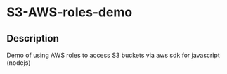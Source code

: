 # S3-AWS-roles-demo

## Description
Demo of using AWS roles to access S3 buckets via aws sdk for javascript (nodejs)

